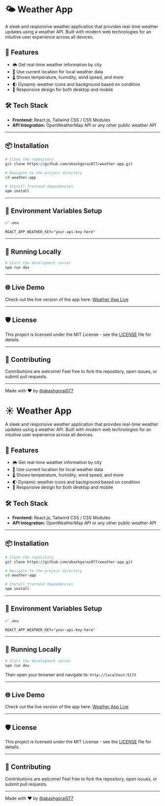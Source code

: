 # 🌤️ Weather App 

A sleek and responsive weather application that provides real-time weather updates using a weather API. Built with modern web technologies for an intuitive user experience across all devices.

## 🚀 Features

- 🌦️ Get real-time weather information by city
- 📍 Use current location for local weather data
- 🌡️ Shows temperature, humidity, wind speed, and more
- 🌓 Dynamic weather icons and background based on condition
- 📲 Responsive design for both desktop and mobile

## 🛠️ Tech Stack

- **Frontend:** React.js, Tailwind CSS / CSS Modules
- **API Integration:** OpenWeatherMap API or any other public weather API

---

## 📦 Installation

```bash
# Clone the repository
git clone https://github.com/akashgorai077/weather-app.git

# Navigate to the project directory
cd weather-app

# Install frontend dependencies
npm install
```

---

## 🔐 Environment Variables Setup

✅ `.env`

```env
REACT_APP_WEATHER_KEY="your-api-key-here"
```

---

## 🧪 Running Locally

```bash
# Start the development server
npm run dev
```

---

## 🌐 Live Demo

Check out the live version of the app here: [Weather App Live](https://akashgorai077.github.io/weather_app/)

---

## 🛡️ License

This project is licensed under the MIT License - see the [LICENSE](LICENSE) file for details.

---

## 🤝 Contributing

Contributions are welcome! Feel free to fork the repository, open issues, or submit pull requests.

---

Made with ❤️ by [@akashgorai077](https://github.com/akashgorai077)








# ☀️ Weather App

A sleek and responsive weather application that provides real-time weather updates using a weather API. Built with modern web technologies for an intuitive user experience across all devices.

## 🚀 Features

- 🌦️ Get real-time weather information by city
- 📍 Use current location for local weather data
- 🌡️ Shows temperature, humidity, wind speed, and more
- 🌓 Dynamic weather icons and background based on condition
- 📲 Responsive design for both desktop and mobile

## 🛠️ Tech Stack

- **Frontend:** React.js, Tailwind CSS / CSS Modules
- **API Integration:** OpenWeatherMap API or any other public weather API

---

## 📦 Installation

```bash
# Clone the repository
git clone https://github.com/akashgorai077/weather-app.git

# Navigate to the project directory
cd weather-app

# Install frontend dependencies
npm install
```

---

## 🔐 Environment Variables Setup

✅ `.env`

```env
REACT_APP_WEATHER_KEY="your-api-key-here"
```

---

## 🧪 Running Locally

```bash
# Start the development server
npm run dev
```

Then open your browser and navigate to: `http://localhost:5173`

---

## 🌐 Live Demo

Check out the live version of the app here: [Weather App Live](https://akashgorai077.github.io/weather_app/)

---

## 🛡️ License

This project is licensed under the MIT License - see the [LICENSE](LICENSE) file for details.

---

## 🤝 Contributing

Contributions are welcome! Feel free to fork the repository, open issues, or submit pull requests.

---

Made with ❤️ by [@akashgorai077](https://github.com/akashgorai077)

